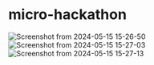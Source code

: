 # micro-hackathon
![Screenshot from 2024-05-15 15-26-50](https://github.com/aei-hack-sp24/micro-hackathon/assets/157742018/68450fd5-ac71-4dcf-87c0-c552ca849991)
![Screenshot from 2024-05-15 15-27-03](https://github.com/aei-hack-sp24/micro-hackathon/assets/157742018/1d752016-a93d-4da0-b449-7a8627c28f59)
![Screenshot from 2024-05-15 15-27-13](https://github.com/aei-hack-sp24/micro-hackathon/assets/157742018/a12ef112-9338-409e-aa59-5e8568a0112e)
